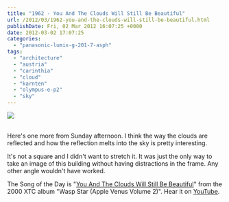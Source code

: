 ```yaml
---
title: "1962 - You And The Clouds Will Still Be Beautiful"
url: /2012/03/1962-you-and-the-clouds-will-still-be-beautiful.html
publishDate: Fri, 02 Mar 2012 16:07:25 +0000
date: 2012-03-02 17:07:25
categories: 
  - "panasonic-lumix-g-201-7-asph"
tags: 
  - "architecture"
  - "austria"
  - "carinthia"
  - "cloud"
  - "karnten"
  - "olympus-e-p2"
  - "sky"
---
```

<div class="container">
<div class="center"><a target="_blank" href="https://d25zfm9zpd7gm5.cloudfront.net/1200x1200/2012/20120226_125652_ps.jpg"><img src="https://d25zfm9zpd7gm5.cloudfront.net/0600x0600/2012/20120226_125652_ps.jpg" /></a></div>
</div>
<br />

Here's one more from Sunday afternoon. I think the way the clouds are reflected and how the reflection melts into the sky is pretty interesting.

 It's not a square and I didn't want to stretch it. It was just the only way to take an image of this building without having distractions in the frame. Any other angle wouldn't have worked.

The Song of the Day is "<a href="http://www.lyricsmode.com/lyrics/x/xtc/you_and_the_clouds_will_still_be_beautiful.html" target="_blank">You And The Clouds Will Still Be Beautiful</a>" from the 2000 XTC album "Wasp Star (Apple Venus Volume 2)". Hear it on <a href="http://www.youtube.com/watch?v=XRxcyukrgHk" target="_blank">YouTube</a>.
